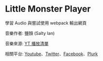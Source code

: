 # Little Monster Player

學習 Audio 與嘗試使用 webpack 輸出網頁

音樂作者: 鹽顏 (Salty Ian)

音樂來源: [YT 播放清單](https://www.youtube.com/playlist?list=PLNxJTljBI8VrQcppeDUsw0xKyyenQA_4m)

相關平台:
[Youtube](https://www.youtube.com/c/IanSalty鹽顏)、[Twitter](https://twitter.com/salty_ian)、[Facebook](https://www.facebook.com/683488892103310)、[Plurk](https://www.plurk.com/Saltyian9527)
